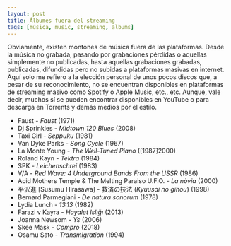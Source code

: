 ```yaml
---
layout: post
title: Álbumes fuera del streaming
tags: [música, music, streaming, albums]
---
```


Obviamente, existen montones de música fuera de las plataformas. Desde la música no grabada, pasando por grabaciones pérdidas o aquellas simplemente no publicadas, hasta aquellas grabaciones grabadas, publicadas, difundidas pero no subidas a plataformas masivas en internet. Aquí solo me refiero a la elección personal de unos pocos discos que, a pesar de su reconocimiento, no se encuentran disponibles en plataformas de streaming masivo como Spotify o Apple Music, etc., etc. Aunque, vale decir, muchos sí se pueden encontrar disponibles en YouTube o para descarga en Torrents y demás medios por el estilo.

- Faust - _Faust_ (1971)
- Dj Sprinkles - _Midtown 120 Blues_ (2008)
- Taxi Girl - _Seppuku_ (1981)
- Van Dyke Parks - _Song Cycle_ (1967)
- La Monte Young - _The Well-Tuned Piano_ ([1987]2000)
- Roland Kayn - _Tektra_ (1984)
- SPK - _Leichenschrei_ (1983)
- V/A - _Red Wave: 4 Underground Bands From the USSR_ (1986)
- Acid Mothers Temple & The Melting Paraiso U.F.O. - _La nòvia_ (2000)
- 平沢進 [Susumu Hirasawa] - 救済の技法 (_Kyuusai no gihou_) (1998)
- Bernard Parmegiani - _De natura sonorum_ (1978)
- Lydia Lunch - _13.13_ (1982)
- Farazi v Kayra - _Hayalet Islığı_ (2013)
- Joanna Newsom - _Ys_ (2006)
- Skee Mask - _Compro_ (2018)
- Osamu Sato - _Transmigration_ (1994)
